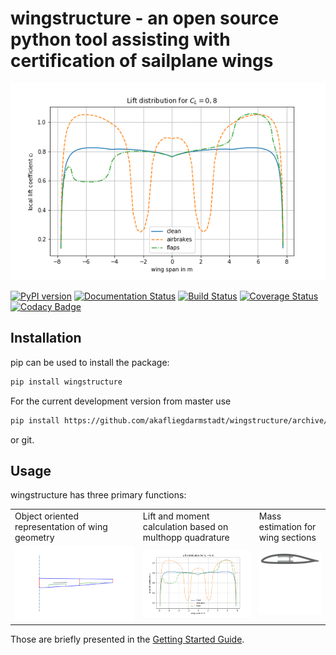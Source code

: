 # wingstructure - an open source python tool assisting with certification of sailplane wings

![lift distribution](examples/Liftdistribution.png)

[![PyPI version](https://badge.fury.io/py/wingstructure.svg)](https://badge.fury.io/py/wingstructure) [![Documentation Status](https://readthedocs.org/projects/wingstructure/badge/?version=latest)](https://wingstructure.readthedocs.io/en/latest/?badge=latest) [![Build Status](https://travis-ci.com/akafliegdarmstadt/wingstructure.svg?branch=master)](https://travis-ci.com/akafliegdarmstadt/wingstructure) [![Coverage Status](https://coveralls.io/repos/github/akafliegdarmstadt/wingstructure/badge.svg?branch=master)](https://coveralls.io/github/akafliegdarmstadt/wingstructure?branch=master) [![Codacy Badge](https://api.codacy.com/project/badge/Grade/1d3c65877733486cace59b0ffe890407)](https://www.codacy.com/app/helo9/wingstructure?utm_source=github.com&amp;utm_medium=referral&amp;utm_content=helo9/wingstructure&amp;utm_campaign=Badge_Grade)

## Installation
pip can be used to install the package:
```sh
pip install wingstructure
```

For the current development version from master use
```sh
pip install https://github.com/akafliegdarmstadt/wingstructure/archive/master.zip
```
or git.

## Usage

wingstructure has three primary functions:

<table>
 <tr>
  <td>Object oriented representation of wing geometry</td>
  <td>Lift and moment calculation based on multhopp quadrature</td>
  <td>Mass estimation for wing sections</td>
 </tr>
 <tr>
  <td><a href="https://github.com/akafliegdarmstadt/wingstructure/blob/master/examples/CreateGeometryDict.ipynb"><img src="examples/wing.png"></a> </td>
  <td><a href="https://github.com/akafliegdarmstadt/wingstructure/blob/master/examples/02_Analysis_Example.ipynb"><img src="examples/Liftdistribution.png"></a></td>
  <td><a href="https://github.com/akafliegdarmstadt/wingstructure/blob/master/examples/Section.ipynb"><img src="examples/section.svg"></a></td>
 </tr>
 <tr>
 </tr>
</table>

Those are briefly presented in the [Getting Started Guide](https://wingstructure.readthedocs.io/en/latest/usage/quickstart.html).

